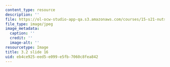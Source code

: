 ```yaml
---
content_type: resource
description: ''
file: https://ol-ocw-studio-app-qa.s3.amazonaws.com/courses/15-s21-nuts-and-bolts-of-business-plans-january-iap-2014/eb4ce925eed5e099e5fb7060c8fea842_Slide16.JPG
file_type: image/jpeg
image_metadata:
  caption: ''
  credit: ''
  image-alt: ''
resourcetype: Image
title: 3.2 slide 16
uid: eb4ce925-eed5-e099-e5fb-7060c8fea842
---
```

